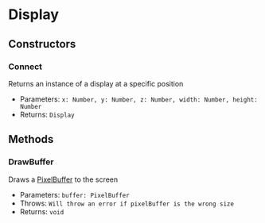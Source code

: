 # Display

## Constructors

### Connect
Returns an instance of a display at a specific position
- Parameters: `x: Number, y: Number, z: Number, width: Number, height: Number`
- Returns: `Display`

## Methods

### DrawBuffer
Draws a [PixelBuffer](PixelBuffer.md) to the screen
- Parameters: `buffer: PixelBuffer`
- Throws: `Will throw an error if pixelBuffer is the wrong size`
- Returns: `void`